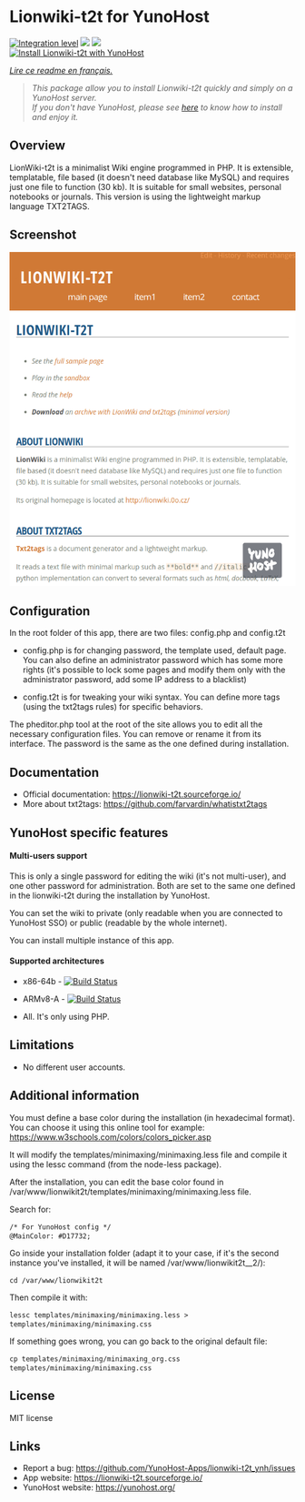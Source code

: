 # Lionwiki-t2t for YunoHost

[![Integration level](https://dash.yunohost.org/integration/lionwiki-t2t.svg)](https://dash.yunohost.org/appci/app/lionwiki-t2t) ![](https://ci-apps.yunohost.org/ci/badges/lionwiki-t2t.status.svg) ![](https://ci-apps.yunohost.org/ci/badges/lionwiki-t2t.maintain.svg)  
[![Install Lionwiki-t2t with YunoHost](https://install-app.yunohost.org/install-with-yunohost.png)](https://install-app.yunohost.org/?app=lionwiki-t2t)

*[Lire ce readme en français.](./README_fr.md)*

> *This package allow you to install Lionwiki-t2t quickly and simply on a YunoHost server.  
If you don't have YunoHost, please see [here](https://yunohost.org/#/install) to know how to install and enjoy it.*

## Overview

LionWiki-t2t is a minimalist Wiki engine programmed in PHP. It is extensible, templatable, file based (it doesn't need database like MySQL) and requires just one file to function (30 kb). It is suitable for small websites, personal notebooks or journals. This version is using the lightweight markup language TXT2TAGS.

## Screenshot

![](screenshot_lionwikit2t.png)

## Configuration

In the root folder of this app, there are two files: config.php and config.t2t

- config.php is for changing password, the template used, default page. You can also define an administrator password which has some more rights (it's possible to lock some pages and modify them only with the administrator password, add some IP address to a blacklist)

- config.t2t is for tweaking your wiki syntax. You can define more tags (using the txt2tags rules) for specific behaviors.

The pheditor.php tool at the root of the site allows you to edit all the necessary configuration files. You can remove or rename it from its interface. The password is the same as the one defined during installation.

## Documentation

 * Official documentation: https://lionwiki-t2t.sourceforge.io/
 * More about txt2tags: https://github.com/farvardin/whatistxt2tags
 
## YunoHost specific features

#### Multi-users support

This is only a single password for editing the wiki (it's not multi-user), and one other password for administration. Both are set to the same one defined in the lionwiki-t2t during the installation by YunoHost.

You can set the wiki to private (only readable when you are connected to YunoHost SSO) or public (readable by the whole internet).

You can install multiple instance of this app.

#### Supported architectures

* x86-64b - [![Build Status](https://ci-apps.yunohost.org/ci/logs/lionwikit2t%20%28Apps%29.svg)](https://ci-apps.yunohost.org/ci/apps/lionwikit2t/)
* ARMv8-A - [![Build Status](https://ci-apps-arm.yunohost.org/ci/logs/lionwikit2t%20%28Apps%29.svg)](https://ci-apps-arm.yunohost.org/ci/apps/lionwikit2t/)

* All. It's only using PHP.

## Limitations

* No different user accounts. 

## Additional information

You must define a base color during the installation (in hexadecimal format). You can choose it using this online tool for example: https://www.w3schools.com/colors/colors_picker.asp


It will modify the templates/minimaxing/minimaxing.less file and compile it using the lessc command (from the node-less package).

After the installation, you can edit the base color found in /var/www/lionwikit2t/templates/minimaxing/minimaxing.less file.

Search for:

```
/* For YunoHost config */
@MainColor: #D17732;
```

Go inside your installation folder (adapt it to your case, if it's the second instance you've installed, it will be named /var/www/lionwikit2t__2/):

```
cd /var/www/lionwikit2t
```


Then compile it with:

```
lessc templates/minimaxing/minimaxing.less > templates/minimaxing/minimaxing.css
```

If something goes wrong, you can go back to the original default file:

```
cp templates/minimaxing/minimaxing_org.css templates/minimaxing/minimaxing.css
```


## License

MIT license


## Links

 * Report a bug: https://github.com/YunoHost-Apps/lionwiki-t2t_ynh/issues
 * App website: https://lionwiki-t2t.sourceforge.io/
 * YunoHost website: https://yunohost.org/
